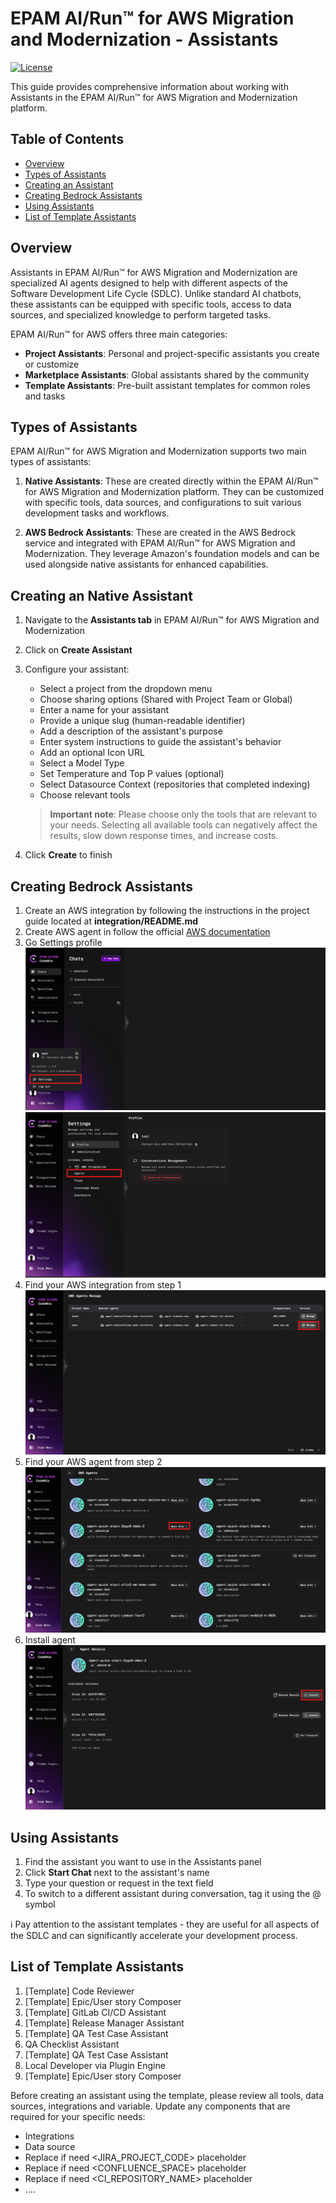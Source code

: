 # EPAM AI/Run™ for AWS Migration and Modernization - Assistants

[![License](https://img.shields.io/badge/License-Apache_2.0-blue.svg)](https://opensource.org/licenses/Apache-2.0)

This guide provides comprehensive information about working with Assistants in the EPAM AI/Run™ for AWS Migration and Modernization platform.

## Table of Contents

- [Overview](#overview)
- [Types of Assistants](#types-of-assistants)
- [Creating an Assistant](#creating-an-native-assistant)
- [Creating Bedrock Assistants](#creating-bedrock-assistants)
- [Using Assistants](#using-assistants)
- [List of Template Assistants](#list-of-template-assistants)


## Overview

Assistants in EPAM AI/Run™ for AWS Migration and Modernization are specialized AI agents designed to help with different aspects of the Software Development Life Cycle (SDLC). 
Unlike standard AI chatbots, these assistants can be equipped with specific tools, access to data sources, and specialized knowledge to perform targeted tasks.

EPAM AI/Run™ for AWS offers three main categories:

- **Project Assistants**: Personal and project-specific assistants you create or customize
- **Marketplace Assistants**: Global assistants shared by the community
- **Template Assistants**: Pre-built assistant templates for common roles and tasks

## Types of Assistants

EPAM AI/Run™ for AWS Migration and Modernization supports two main types of assistants:

1. **Native Assistants**: These are created directly within the EPAM AI/Run™ for AWS Migration and Modernization platform. They can be customized with specific tools, data sources, and configurations to suit various development tasks and workflows.

2. **AWS Bedrock Assistants**: These are created in the AWS Bedrock service and integrated with EPAM AI/Run™ for AWS Migration and Modernization. They leverage Amazon's foundation models and can be used alongside native assistants for enhanced capabilities.

## Creating an Native Assistant

1. Navigate to the **Assistants tab** in EPAM AI/Run™ for AWS Migration and Modernization
2. Click on **Create Assistant**
3. Configure your assistant:
   - Select a project from the dropdown menu
   - Choose sharing options (Shared with Project Team or Global)
   - Enter a name for your assistant
   - Provide a unique slug (human-readable identifier)
   - Add a description of the assistant's purpose
   - Enter system instructions to guide the assistant's behavior
   - Add an optional Icon URL
   - Select a Model Type 
   - Set Temperature and Top P values (optional)
   - Select Datasource Context (repositories that completed indexing)
   - Choose relevant tools

   > **Important note**: Please choose only the tools that are relevant to your needs. Selecting all available tools can negatively affect the results, slow down response times, and increase costs.

4. Click **Create** to finish

## Creating Bedrock Assistants
1. Create an AWS integration by following the instructions in the project guide located at **integration/README.md**
2. Create AWS agent in follow the official [AWS documentation](https://docs.aws.amazon.com/bedrock/latest/userguide/agents-create.html)
3. Go Settings profile
   <img src="assets/assistant-guide/go_to_settings.png">
   <img src="assets/assistant-guide/go_to_settings_2.png">
4. Find your AWS integration from step 1
   <img src="assets/assistant-guide/find_aws_integration.png">
5. Find your AWS agent from step 2
   <img src="assets/assistant-guide/find_aws_agent.png">
6. Install agent
   <img src="assets/assistant-guide/install_agent.png">


   

## Using Assistants

1. Find the assistant you want to use in the Assistants panel
2. Click **Start Chat** next to the assistant's name
3. Type your question or request in the text field
4. To switch to a different assistant during conversation, tag it using the @ symbol


ℹ️ Pay attention to the assistant templates - they are useful for all aspects of the SDLC and can significantly accelerate your development process.

## List of Template Assistants
1. [Template] Code Reviewer
2. [Template] Epic/User story Composer
3. [Template] GitLab CI/CD Assistant
4. [Template] Release Manager Assistant
5. [Template] QA Test Case Assistant
6. QA Checklist Assistant
7. [Template] QA Test Case Assistant
8. Local Developer via Plugin Engine
9. [Template] Epic/User story Composer


Before creating an assistant using the template, please review all tools, data sources, integrations and variable. Update any components that are required for your specific needs:
 - Integrations 
 - Data source 
 - Replace if need <JIRA_PROJECT_CODE> placeholder  
 - Replace if need <CONFLUENCE_SPACE> placeholder 
 - Replace if need <CI_REPOSITORY_NAME> placeholder  
 - ....
